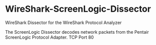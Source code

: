 # WireShark-ScreenLogic-Dissector
WireShark Dissector for the WireShark Protocol Analyzer

The ScreenLogic Dissector decodes network packets from the Pentair
ScreenLogic Protocol Adapter. TCP Port 80
